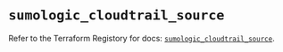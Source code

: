 # `sumologic_cloudtrail_source`

Refer to the Terraform Registory for docs: [`sumologic_cloudtrail_source`](https://www.terraform.io/docs/providers/sumologic/r/cloudtrail_source).
